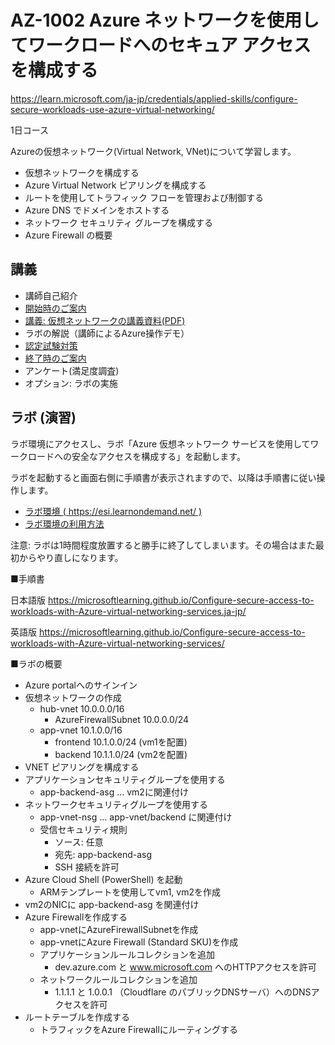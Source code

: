 # AZ-1002 Azure ネットワークを使用してワークロードへのセキュア アクセスを構成する

https://learn.microsoft.com/ja-jp/credentials/applied-skills/configure-secure-workloads-use-azure-virtual-networking/

1日コース

Azureの仮想ネットワーク(Virtual Network, VNet)について学習します。

- 仮想ネットワークを構成する
- Azure Virtual Network ピアリングを構成する
- ルートを使用してトラフィック フローを管理および制御する
- Azure DNS でドメインをホストする
- ネットワーク セキュリティ グループを構成する
- Azure Firewall の概要

## 講義

- 講師自己紹介
- [開始時のご案内](../opening.md)
- [講義: 仮想ネットワークの講義資料(PDF)](../AZ-104-2023/pdf/仮想ネットワークの概要.pdf)
- ラボの解説（講師によるAzure操作デモ）
- [認定試験対策](assessment.md)
- [終了時のご案内](../closing-cloudslice.md)
- アンケート(満足度調査)
- オプション: ラボの実施

## ラボ (演習)

ラボ環境にアクセスし、ラボ「Azure 仮想ネットワーク サービスを使用してワークロードへの安全なアクセスを構成する」を起動します。

ラボを起動すると画面右側に手順書が表示されますので、以降は手順書に従い操作します。

- [ラボ環境 ( https://esi.learnondemand.net/ )](https://esi.learnondemand.net/)
- [ラボ環境の利用方法](../ラボ環境の利用方法.pdf)

注意: ラボは1時間程度放置すると勝手に終了してしまいます。その場合はまた最初からやり直しになります。

■手順書

日本語版
https://microsoftlearning.github.io/Configure-secure-access-to-workloads-with-Azure-virtual-networking-services.ja-jp/

英語版
https://microsoftlearning.github.io/Configure-secure-access-to-workloads-with-Azure-virtual-networking-services/

■ラボの概要

- Azure portalへのサインイン
- 仮想ネットワークの作成
  - hub-vnet 10.0.0.0/16
    - AzureFirewallSubnet 10.0.0.0/24
  - app-vnet 10.1.0.0/16
    - frontend 10.1.0.0/24 (vm1を配置)
    - backend 10.1.1.0/24 (vm2を配置)
- VNET ピアリングを構成する
- アプリケーションセキュリティグループを使用する
  - app-backend-asg ... vm2に関連付け
- ネットワークセキュリティグループを使用する
  - app-vnet-nsg ... app-vnet/backend に関連付け
  - 受信セキュリティ規則
    - ソース: 任意
    - 宛先: app-backend-asg
    - SSH 接続を許可
- Azure Cloud Shell (PowerShell) を起動
  - ARMテンプレートを使用してvm1, vm2を作成
- vm2のNICに app-backend-asg を関連付け
- Azure Firewallを作成する
  - app-vnetにAzureFirewallSubnetを作成
  - app-vnetにAzure Firewall (Standard SKU)を作成
  - アプリケーションルールコレクションを追加
    - dev.azure.com と www.microsoft.com へのHTTPアクセスを許可
  - ネットワークルールコレクションを追加
    - 1.1.1.1 と 1.0.0.1 （Cloudflare のパブリックDNSサーバ）へのDNSアクセスを許可
- ルートテーブルを作成する
  - トラフィックをAzure Firewallにルーティングする
